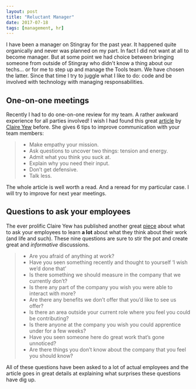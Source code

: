 ```yaml
---
layout: post
title: "Reluctant Manager"
date: 2017-07-18
tags: [management, hr]
---
```


I have been a manager on Stingray for the past year. It happened quite organically and never was planned on my part. In fact I did not want at all to become manager. But at some point we had choice between bringing someone from outside of Stingray who didn't know a thing about our techs... or for me to step up and manage the Tools team. We have chosen the latter. Since that time I try to juggle what I like to do: code and be involved with technology with managing responsabilities.

## One-on-one meetings

Recently I had to do one-on-one review for my team. A rather awkward experience for all parties involved! I wish I had found this great [article](https://blog.knowyourcompany.com/how-to-have-an-honest-one-on-one-with-an-employee-6b918e5662bb) by [Claire Yew](https://blog.knowyourcompany.com/@cjlew23) before. She gives 6 tips to improve communication with your team members:

> - Make empathy your mission.
> - Ask questions to uncover two things: tension and energy.
> - Admit what you think you suck at.
> - Explain why you need their input.
> - Don’t get defensive.
> - Talk less.

The whole article is well worth a read. And a reread for my particular case. I will try to improve for next year meetings.


## Questions to ask your employees

The ever prolific Claire Yew has published another great [piece](https://m.signalvnoise.com/the-9-questions-that-uncover-the-most-surprising-insights-from-employees-b7bc0d20ede8) about what to ask your employees to learn **a lot** about what they think about their work (and life and such). These nine questions are sure to stir the pot and create great and *informative* discussions.

> - Are you afraid of anything at work?
> - Have you seen something recently and thought to yourself ‘I wish we’d done that’
> - Is there something we should measure in the company that we currently don’t?
> - Is there any part of the company you wish you were able to interact with more?
> - Are there any benefits we don’t offer that you’d like to see us offer?
> - Is there an area outside your current role where you feel you could be contributing?
> - Is there anyone at the company you wish you could apprentice under for a few weeks?
> - Have you seen someone here do great work that’s gone unnoticed?
> - Are there things you don’t know about the company that you feel you should know?

All of these questions have been asked to a lot of actual employees and the article goes in great details at explaining what surprises these questions have dig up.